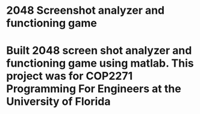 # 2048 Screenshot analyzer and functioning game
# Built 2048 screen shot analyzer and functioning game using matlab. This project was for COP2271 Programming For Engineers at the University of Florida
